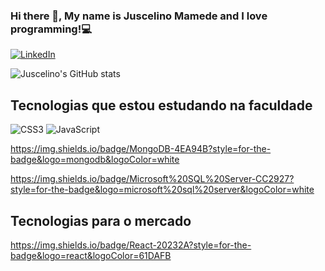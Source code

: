 ### Hi there 👋, My name is Juscelino Mamede and I love programming!💻

[![LinkedIn](	https://img.shields.io/badge/LinkedIn-0077B5?style=for-the-badge&logo=linkedin&logoColor=white)](https://www.linkedin.com/in/juscelinomamede/)

![Juscelino's GitHub stats](https://github-readme-stats.vercel.app/api?username=JuscelinoMamede01&show_icons=true&theme=radical)

## Tecnologias que estou estudando na faculdade
<div style= "display: inline_block><br/>
    <img src="https://img.shields.io/badge/HTML5-E34F26?style=for-the-badge&logo=html5&logoColor=white" alt="HTML5"/>
    <img src="https://img.shields.io/badge/CSS3-1572B6?style=for-the-badge&logo=css3&logoColor=white" alt="CSS3"/>                                                                           <img src="https://img.shields.io/badge/JavaScript-323330?style=for-the-badge&logo=javascript&logoColor=F7DF1E" alt="JavaScript"/>                                      
</div>                                                                                                                            
             
       






https://img.shields.io/badge/MongoDB-4EA94B?style=for-the-badge&logo=mongodb&logoColor=white

https://img.shields.io/badge/Microsoft%20SQL%20Server-CC2927?style=for-the-badge&logo=microsoft%20sql%20server&logoColor=white

## Tecnologias para o mercado

https://img.shields.io/badge/React-20232A?style=for-the-badge&logo=react&logoColor=61DAFB



